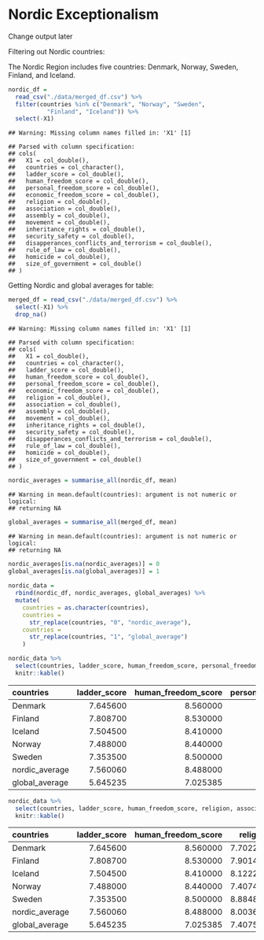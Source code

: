 Nordic Exceptionalism
================

Change output later

Filtering out Nordic countries:

The Nordic Region includes five countries: Denmark, Norway, Sweden,
Finland, and Iceland.

``` r
nordic_df = 
  read_csv("./data/merged_df.csv") %>% 
  filter(countries %in% c("Denmark", "Norway", "Sweden", 
           "Finland", "Iceland")) %>% 
  select(-X1)
```

    ## Warning: Missing column names filled in: 'X1' [1]

    ## Parsed with column specification:
    ## cols(
    ##   X1 = col_double(),
    ##   countries = col_character(),
    ##   ladder_score = col_double(),
    ##   human_freedom_score = col_double(),
    ##   personal_freedom_score = col_double(),
    ##   economic_freedom_score = col_double(),
    ##   religion = col_double(),
    ##   association = col_double(),
    ##   assembly = col_double(),
    ##   movement = col_double(),
    ##   inheritance_rights = col_double(),
    ##   security_safety = col_double(),
    ##   disapperances_conflicts_and_terrorism = col_double(),
    ##   rule_of_law = col_double(),
    ##   homicide = col_double(),
    ##   size_of_government = col_double()
    ## )

Getting Nordic and global averages for table:

``` r
merged_df = read_csv("./data/merged_df.csv") %>% 
  select(-X1) %>% 
  drop_na()
```

    ## Warning: Missing column names filled in: 'X1' [1]

    ## Parsed with column specification:
    ## cols(
    ##   X1 = col_double(),
    ##   countries = col_character(),
    ##   ladder_score = col_double(),
    ##   human_freedom_score = col_double(),
    ##   personal_freedom_score = col_double(),
    ##   economic_freedom_score = col_double(),
    ##   religion = col_double(),
    ##   association = col_double(),
    ##   assembly = col_double(),
    ##   movement = col_double(),
    ##   inheritance_rights = col_double(),
    ##   security_safety = col_double(),
    ##   disapperances_conflicts_and_terrorism = col_double(),
    ##   rule_of_law = col_double(),
    ##   homicide = col_double(),
    ##   size_of_government = col_double()
    ## )

``` r
nordic_averages = summarise_all(nordic_df, mean)
```

    ## Warning in mean.default(countries): argument is not numeric or logical:
    ## returning NA

``` r
global_averages = summarise_all(merged_df, mean)
```

    ## Warning in mean.default(countries): argument is not numeric or logical:
    ## returning NA

``` r
nordic_averages[is.na(nordic_averages)] = 0
global_averages[is.na(global_averages)] = 1
                          
nordic_data = 
  rbind(nordic_df, nordic_averages, global_averages) %>% 
  mutate(
    countries = as.character(countries),
    countries = 
      str_replace(countries, "0", "nordic_average"),
    countries = 
      str_replace(countries, "1", "global_average")
    )

nordic_data %>% 
  select(countries, ladder_score, human_freedom_score, personal_freedom_score, economic_freedom_score) %>% 
  knitr::kable()
```

| countries       | ladder\_score | human\_freedom\_score | personal\_freedom\_score | economic\_freedom\_score |
| :-------------- | ------------: | --------------------: | -----------------------: | -----------------------: |
| Denmark         |      7.645600 |              8.560000 |                 9.238444 |                 7.890000 |
| Finland         |      7.808700 |              8.530000 |                 9.268558 |                 7.800000 |
| Iceland         |      7.504500 |              8.410000 |                 9.084634 |                 7.740000 |
| Norway          |      7.488000 |              8.440000 |                 9.259625 |                 7.620000 |
| Sweden          |      7.353500 |              8.500000 |                 9.445978 |                 7.560000 |
| nordic\_average |      7.560060 |              8.488000 |                 9.259448 |                 7.722000 |
| global\_average |      5.645235 |              7.025385 |                 7.148401 |                 6.902539 |

``` r
nordic_data %>% 
  select(countries, ladder_score, human_freedom_score, religion, association, assembly, security_safety, rule_of_law, homicide, size_of_government) %>% 
  knitr::kable()
```

| countries       | ladder\_score | human\_freedom\_score | religion | association |  assembly | security\_safety | rule\_of\_law | homicide | size\_of\_government |
| :-------------- | ------------: | --------------------: | -------: | ----------: | --------: | ---------------: | ------------: | -------: | -------------------: |
| Denmark         |      7.645600 |              8.560000 | 7.702222 |   10.000000 | 10.000000 |         9.840000 |      8.687101 | 9.520000 |             4.707251 |
| Finland         |      7.808700 |              8.530000 | 7.901482 |   10.000000 | 10.000000 |         9.807725 |      8.639248 | 9.520000 |             4.711377 |
| Iceland         |      7.504500 |              8.410000 | 8.122222 |   10.000000 | 10.000000 |         9.880000 |      7.757267 | 9.640000 |             5.811087 |
| Norway          |      7.488000 |              8.440000 | 7.407407 |   10.000000 | 10.000000 |         9.933333 |      8.556488 | 9.800000 |             4.927812 |
| Sweden          |      7.353500 |              8.500000 | 8.884815 |   10.000000 | 10.000000 |         9.799864 |      8.539644 | 9.560000 |             4.542765 |
| nordic\_average |      7.560060 |              8.488000 | 8.003630 |   10.000000 | 10.000000 |         9.852184 |      8.435950 | 9.608000 |             4.940059 |
| global\_average |      5.645235 |              7.025385 | 7.407544 |    7.826923 |  7.365385 |         8.308444 |      5.257269 | 7.875694 |             6.505731 |
